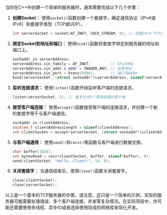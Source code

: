 当你在C++中创建一个简单的服务器时，通常需要完成以下几个步骤：

1. **创建Socket：** 使用`socket()`函数创建一个套接字，确定通信协议（IPv4或IPv6）和套接字类型（TCP或UDP）。

   ```cpp
   int serverSocket = socket(AF_INET, SOCK_STREAM, 0); // 创建IPv4 TCP套接字
   ```

2. **绑定Socket到地址和端口：** 使用`bind()`函数将套接字绑定到服务器的地址和端口上。

   ```cpp
   sockaddr_in serverAddress;
   serverAddress.sin_family = AF_INET;         // IPv4地址
   serverAddress.sin_addr.s_addr = INADDR_ANY; // 任意地址
   serverAddress.sin_port = htons(8080);       // 端口号8080
   bind(serverSocket, (struct sockaddr*)&serverAddress, sizeof(serverAddress));
   ```

3. **监听连接请求：** 使用`listen()`函数开始监听客户端的连接请求。

   ```cpp
   listen(serverSocket, 5); // 最多允许5个等待连接的客户端
   ```

4. **接受客户端连接：** 使用`accept()`函数接受客户端的连接请求，并创建一个新的套接字用于与客户端通信。

   ```cpp
   sockaddr_in clientAddress;
   socklen_t clientAddressLength = sizeof(clientAddress);
   int clientSocket = accept(serverSocket, (struct sockaddr*)&clientAddress, &clientAddressLength);
   ```

5. **与客户端通信：** 使用`send()`和`recv()`等函数与客户端进行数据交换。

   ```cpp
   char buffer[1024];
   int bytesRead = recv(clientSocket, buffer, sizeof(buffer), 0);
   send(clientSocket, "Hello, Client!", 14, 0);
   ```

6. **关闭套接字：** 当通信结束后，使用`close()`函数关闭套接字。

   ```cpp
   close(clientSocket);
   close(serverSocket);
   ```

以上是一个基本的TCP服务器的步骤。请注意，这只是一个简单的示例，实际的服务器可能需要处理错误、多个客户端连接、并发等复杂情况。在实际项目中，你可能还需要使用多线程、异步IO或者选择使用现成的网络库来简化开发。

